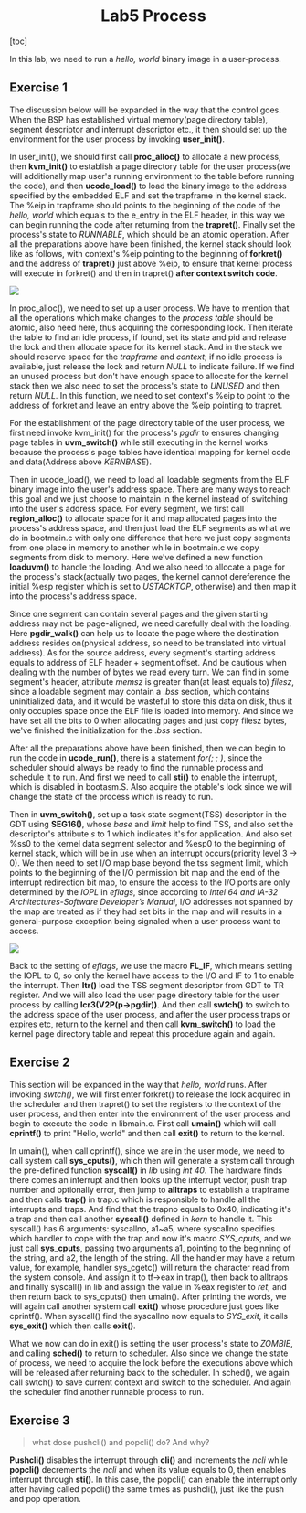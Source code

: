 # <center>Lab5 Process</center>

[toc]

In this lab, we need to run a *hello, world* binary image in a user-process. 

## Exercise 1

The discussion below will be expanded in the way that the control goes. When the BSP has established virtual memory(page directory table), segment descriptor and interrupt descriptor etc., it then should set up the environment for the user process by invoking **user_init()**. 

In user_init(), we should first call **proc_alloc()** to allocate a new process, then **kvm_init()** to establish a page directory table for the user process(we will additionally map user's running environment to the table before running the code), and then **ucode_load()** to load the binary image to the address specified by the embedded ELF and set the trapframe in the kernel stack. The %eip in trapframe should points to the beginning of the code of the *hello, world* which equals to the e_entry in the ELF header, in this way we can begin running the code after returning from the **trapret()**. Finally set the process's state to *RUNNABLE*, which should be an atomic operation. After all the preparations above have been finished, the kernel stack should look like as follows, with context's %eip pointing to the beginning of **forkret()** and the address of **trapret()** just above %eip, to ensure that kernel process will execute in forkret() and then in trapret() **after context switch code**.

<img src="Pic/Kernel stack.jpg">

In proc_alloc(), we need to set up a user process. We have to mention that all the operations which make changes to the *process table* should be atomic, also need here, thus acquiring the corresponding lock. Then iterate the table to find an idle process, if found, set its state and pid and release the lock and then allocate space for its kernel stack. And in the stack we should reserve space for the *trapframe* and *context*; if no idle process is available, just release the lock and return *NULL* to indicate failure. If we find an unused process but don't have enough space to allocate for the kernel stack then we also need to set the process's state to *UNUSED* and then return *NULL*. In this function, we need to set context's %eip to point to the address of forkret and leave an entry above the %eip pointing to trapret.

For the establishment of the page directory table of the user process, we first need invoke kvm_init() for the process's *pgdir* to ensures changing page tables in **uvm_switch()** while still executing in the kernel works because the process's page tables have identical mapping for kernel code and data(Address above *KERNBASE*). 

Then in ucode_load(), we need to load all loadable segments from the ELF binary image into the user's address space. There are many ways to reach this goal and we just choose to maintain in the kernel instead of switching into the user's address space. For every segment, we first call **region_alloc()** to allocate space for it and map allocated pages into the process's address space, and then just load the ELF segments as what we do in bootmain.c with only one difference that here we just copy segments from one place in memory to another while in bootmain.c we copy segments from disk to memory. Here we've defined a new function **loaduvm()** to handle the loading. And we also need to allocate a page for the process's stack(actually two pages, the kernel cannot dereference the initial %esp register which is set to *USTACKTOP*, otherwise) and then map it into the process's address space.

Since one segment can contain several pages and the given starting address may not be page-aligned, we need carefully deal with the loading. Here **pgdir_walk()** can help us to locate the page where the destination address resides on(physical address, so need to be translated into virtual address). As for the source address, every segment's starting address equals to $\mbox{address of ELF header} + \mbox{segment.offset}$. And be cautious when dealing with the number of bytes we read every turn. We can find in some segment's header, attribute *memsz* is greater than(at least equals to) *filesz*, since a loadable segment may contain a *.bss* section, which contains uninitialized data, and it would be wasteful to store this data on disk, thus it only occupies space once the ELF file is loaded into memory. And since we have set all the bits to 0 when allocating pages and just copy filesz bytes, we've finished the initialization for the $.bss$ section.

After all the preparations above have been finished, then we can begin to run the code in **ucode_run()**, there is a statement *for(; ; )*, since the scheduler should always be ready to find the runnable process and schedule it to run. And first we need to call **sti()** to enable the interrupt, which is disabled in bootasm.S. Also acquire the ptable's lock since we will change the state of the process which is ready to run.

Then in **uvm_switch()**, set up a task state segment(TSS) descriptor in the GDT using **SEG16()**, whose *base* and *limit* help to find TSS, and also set the descriptor's attribute *s* to 1 which indicates it's for application. And also set %ss0 to the kernel data segment selector and %esp0 to the beginning of kernel stack, which will be in use when an interrupt occurs(priority level 3 $\rightarrow$ 0). We then need to set I/O map base beyond the tss segment limit, which points to the beginning of the I/O permission bit map and the end of the interrupt redirection bit map, to ensure the access to the I/O ports are only determined by the *IOPL* in *eflags*, since according to *Intel 64 and IA-32 Architectures-Software Developer’s Manual*, I/O addresses not spanned by the map are treated as if they had set bits in the map and will results in a general-purpose exception being signaled when a user process want to access.

<img src="Pic/Eflags.png">

Back to the setting of *eflags*, we use the macro **FL_IF**, which means setting the IOPL to 0, so only the kernel have access to the I/O and IF to 1 to enable the interrupt. Then **ltr()** load the TSS segment descriptor from GDT to TR register. And we will also load the user page directory table for the user process by calling **lcr3(V2P(p->pgdir))**. And then call **swtch()** to switch to the address space of the user process, and after the user process traps or expires etc, return to the kernel and then call **kvm_switch()** to load the kernel page directory table and repeat this procedure again and again.

## Exercise 2

This section will be expanded in the way that *hello, world* runs. After invoking *swtch()*, we will first enter forkret() to release the lock acquired in the scheduler and then trapret() to set the registers to the context of the user process, and then enter into the environment of the user process and begin to execute the code in libmain.c. First call **umain()** which will call **cprintf()** to print "Hello, world" and then call **exit()** to return to the kernel.

In umain(), when call cprintf(), since we are in the user mode, we need to call system call **sys_cputs()**, which then will generate a system call through the pre-defined function **syscall()** in *lib* using *int 40*. The hardware finds there comes an interrupt and then looks up the interrupt vector, push trap number and optionally error, then jump to **alltraps** to establish a trapframe and then calls **trap()** in trap.c which is responsible to handle all the interrupts and traps. And find that the trapno equals to 0x40, indicating it's a trap and then call another **syscall()** defined in *kern* to handle it. This syscall() has 6 arguments: syscallno, a1~a5, where syscallno specifies which handler to cope with the trap and now it's macro *SYS_cputs*, and we just call **sys_cputs**, passing two arguments a1, pointing to the beginning of the string, and a2, the length of the string. All the handler may have a return value, for example, handler sys_cgetc() will return the character read from the system console. And assign it to tf->eax in trap(), then back to alltraps and finally syscall() in lib and assign the value in %eax register to *ret*, and then return back to sys_cputs() then umain(). After printing the words, we will again call another system call **exit()** whose procedure just goes like cprintf(). When syscall() find the syscallno now equals to *SYS_exit*, it calls **sys_exit()** which then calls **exit()**. 

What we now can do in exit() is setting the user process's state to *ZOMBIE*, and calling **sched()** to return to scheduler. Also since we change the state of process, we need to acquire the lock before the executions above which will be released after returning back to the scheduler. In sched(), we again call swtch() to save current context and switch to the scheduler. And again the scheduler find another runnable process to run.

## Exercise 3

>what dose pushcli() and popcli() do? And why?

**Pushcli()** disables the interrupt through **cli()** and increments the *ncli* while **popcli()** decrements the *ncli* and when its value equals to 0, then enables interrupt through **sti()**. In this case, the popcli() can enable the interrupt only after having called popcli() the same times as pushcli(), just like the push and pop operation.